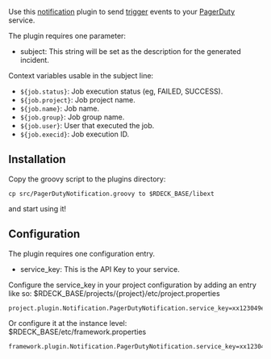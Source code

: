 Use this [notification](http://rundeck.org/docs/developer/notification-plugin-development.html)
plugin to send [trigger](http://developer.pagerduty.com/documentation/integration/events/trigger)
events to your [PagerDuty](https://pagerduty.com) service.

The plugin requires one parameter:

* subject: This string will be set as the description for the generated incident.

Context variables usable in the subject line:

* `${job.status}`: Job execution status (eg, FAILED, SUCCESS).
* `${job.project}`: Job project name.
* `${job.name}`: Job name.
* `${job.group}`: Job group name.
* `${job.user}`: User that executed the job.
* `${job.execid}`: Job execution ID.

## Installation

Copy the groovy script to the plugins directory:

    cp src/PagerDutyNotification.groovy to $RDECK_BASE/libext

and start using it!

## Configuration

The plugin requires one configuration entry.

* service_key: This is the API Key to your service.

Configure the service_key in your project configuration by
adding an entry like so: $RDECK_BASE/projects/{project}/etc/project.properties

    project.plugin.Notification.PagerDutyNotification.service_key=xx123049e89dd45f28ce35467a08577yz

Or configure it at the instance level: $RDECK_BASE/etc/framework.properties

    framework.plugin.Notification.PagerDutyNotification.service_key=xx123049e89dd45f28ce35467a08577yz

